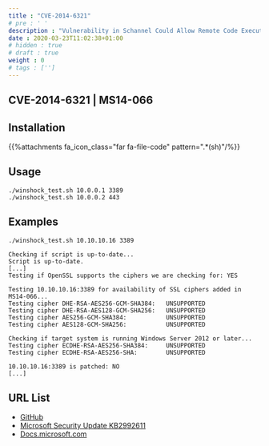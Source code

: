 ```yaml
---
title : "CVE-2014-6321"
# pre : ' '
description : "Vulnerability in Schannel Could Allow Remote Code Execution."
date : 2020-03-23T11:02:38+01:00
# hidden : true
# draft : true
weight : 0
# tags : ['']
---
```


## CVE-2014-6321 | MS14-066

## Installation

{{%attachments fa_icon_class="far fa-file-code" pattern=".*(sh)"/%}}

## Usage

```plain
./winshock_test.sh 10.0.0.1 3389
./winshock_test.sh 10.0.0.2 443
```

## Examples

```plain
./winshock_test.sh 10.10.10.16 3389

Checking if script is up-to-date...
Script is up-to-date.
[...]
Testing if OpenSSL supports the ciphers we are checking for: YES

Testing 10.10.10.16:3389 for availability of SSL ciphers added in MS14-066...
Testing cipher DHE-RSA-AES256-GCM-SHA384:   UNSUPPORTED
Testing cipher DHE-RSA-AES128-GCM-SHA256:   UNSUPPORTED
Testing cipher AES256-GCM-SHA384:           UNSUPPORTED
Testing cipher AES128-GCM-SHA256:           UNSUPPORTED

Checking if target system is running Windows Server 2012 or later...
Testing cipher ECDHE-RSA-AES256-SHA384:     UNSUPPORTED
Testing cipher ECDHE-RSA-AES256-SHA:        UNSUPPORTED

10.10.10.16:3389 is patched: NO
[...]
```

## URL List

- [GitHub](https://github.com/SecWiki/windows-kernel-exploits/tree/master/MS14-066)
- [Microsoft Security Update KB2992611](https://www.catalog.update.microsoft.com/Search.aspx?q=2992611)
- [Docs.microsoft.com](https://docs.microsoft.com/en-us/security-updates/securitybulletins/2014/ms14-066)
